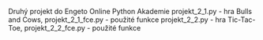 Druhý projekt do Engeto Online Python Akademie
projekt_2_1.py - hra Bulls and Cows, projekt_2_1_fce.py - použité funkce
projekt_2_2.py - hra Tic-Tac-Toe, projekt_2_2_fce.py - použité funkce
